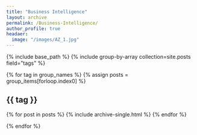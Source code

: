 ```yaml
---
title: "Business Intelligence"
layout: archive
permalink: /Business-Intelligence/
author_profile: true
headaer:
  image: "/images/AZ_1.jpg"
---
```


{% include base_path %}
{% include group-by-array collection=site.posts field="tags" %}

{% for tag in group_names %}
  {% assign posts = group_items[forloop.index0] %}
  <h2 id="{{ tag | slugify}}" class="archive__subtitle">{{ tag }}</h2>
  
  {% for post in posts %}
   {% include archive-single.html %}
  {% endfor %}
  
{% endfor %}